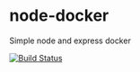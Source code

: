 # node-docker
Simple node and express docker 

[![Build Status](https://travis-ci.com/your-username/your-repo.svg?branch=main)](https://travis-ci.com/your-username/your-repo)

